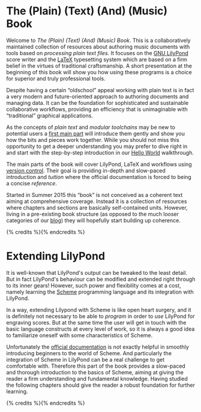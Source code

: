 # The (Plain) (Text) (And) (Music) Book

Welcome to *The (Plain) (Text) (And) (Music) Book*.  This is a collaboratively
maintained collection of resources about authoring music documents with tools
based on *processing plain text files.*  It focuses on the [GNU
LilyPond](http://lilypond.org) score writer and the
[LaTeX](http://latex-project.org) typesetting system which are based on a firm
belief in the virtues of traditional craftsmanship.  A short presentation at the
beginning of this book will show you how using these programs is a choice for
superior and truly professional tools.

Despite having a certain “oldschool” appeal working with plain text is in fact a
very modern and future-oriented approach to authoring documents and managing
data.  It can be the foundation for sophisticated and sustainable collaborative
workflows, providing an efficiency that is unimaginable with “traditional”
graphical applications.

As the concepts of *plain text* and *modular toolchains* may be new to potential
users a [first main part](toolchain/index.html) will introduce them gently and
show you how the bits and pieces work together.  While you should not miss this
opportunity to get a deeper understanding you may prefer to dive right in and start with the step-by-step introduction in our [Hello World](lilypond/hello-world.html) walkthrough.

The main parts of the book will cover LilyPond, LaTeX and workflows using
[version control](https://en.wikipedia.org/wiki/Version_control).  Their goal is
providing in-depth and slow-paced introduction and *tuition* where the official
documentation is forced to being a concise *reference*.

Started in Summer 2015 this “book” is not conceived as a coherent text aiming at
comprehensive coverage.  Instead it is a collection of resources where chapters
and sections are basically self-contained units.  However, living in a
pre-existing book structure (as opposed to the much looser categories of our
[blog](http://lilypondblog.org)) they will hopefully start building up
coherence.

{% credits %}{% endcredits %}

# Extending LilyPond

It is well-known that LilyPond's output can be tweaked to the least detail.  But
in fact LilyPond's behaviour can be modified and extended right through to its
inner gears!  However, such power and flexibility comes at a cost, namely
learning the
[Scheme](https://en.wikipedia.org/wiki/Scheme_%28programming_language%29)
programming language and its integration with LilyPond.  

In a way, extending Lilypond with Scheme is like open heart surgery, and it is
definitely not necessary to be able to *program* in order to *use* LilyPond for
engraving scores.  But at the same time the user will get in touch with the
basic language constructs at every level of work, so it is always a good idea to
familiarize oneself with some characteristics of Scheme.

Unfortunately the [official
documentation](http://www.lilypond.org/doc/v2.18/Documentation/extending/index.html)
is not exactly helpful in smoothly introducing beginners to the world of Scheme.
And particularly the integration of Scheme in LilyPond can be a real challenge
to get comfortable with.  Therefore this part of the book provides a slow-paced
and thorough introduction to the basics of Scheme, aiming at giving the reader a
firm understanding and fundamental knowledge.  Having studied the following
chapters should give the reader a robust foundation for further learning.

{% credits %}{% endcredits %}
